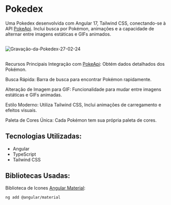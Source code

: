 # Pokedex
Uma Pokedex desenvolvida com Angular 17, Tailwind CSS, conectando-se à API [PokeApi](https://pokeapi.co/). Inclui busca por Pokémon, animações e a capacidade de alternar entre imagens estáticas e GIFs animados.

##
![Gravação-da-Pokedex-27-02-24](https://github.com/CarllosEduardo07/pokedex/assets/80606019/2c81ee72-57e7-440e-98af-d6d628547be4)
##

Recursos Principais
Integração com [PokeApi](https://pokeapi.co/): Obtém dados detalhados dos Pokémon.

Busca Rápida: Barra de busca para encontrar Pokémon rapidamente.

Alteração de Imagem para GIF: Funcionalidade para mudar entre imagens estáticas e GIFs animadas.

Estilo Moderno: Utiliza Tailwind CSS, Inclui animações de carregamento e efeitos visuais.

Paleta de Cores Única: Cada Pokémon tem sua própria paleta de cores.

## Tecnologias Utilizadas:
- Angular
- TypeScript
- Tailwind CSS


## Bibliotecas Usadas:

Biblioteca de Icones [Angular Material](https://material.angular.io/):
```bash
ng add @angular/material
```
